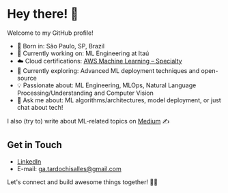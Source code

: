 # Hey there! 👋
Welcome to my GitHub profile!
- 🌱 Born in: São Paulo, SP, Brazil
- 💼 Currently working on: ML Engineering at Itaú
- ☁️ Cloud certifications: [AWS Machine Learning – Specialty](https://www.credly.com/badges/2207e8e0-ecaf-445b-8e14-1b9f11e7d6e6)
- 🚀 Currently exploring: Advanced ML deployment techniques and open-source
- 💡 Passionate about: ML Engineering, MLOps, Natural Language Processing/Understanding and Computer Vision
- 💬 Ask me about: ML algorithms/architectures, model deployment, or just chat about tech!

I also (try to) write about ML-related topics on [Medium](https://gabrieltardochi.medium.com/) ✍️

## Get in Touch

- [LinkedIn](https://www.linkedin.com/in/gabrieltardochisalles/)
- E-mail: ga.tardochisalles@gmail.com 

Let's connect and build awesome things together! 🤖✨
